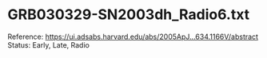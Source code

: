 # GRB030329-SN2003dh_Radio6.txt

Reference: https://ui.adsabs.harvard.edu/abs/2005ApJ...634.1166V/abstract
Status: Early, Late, Radio